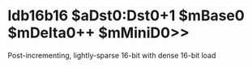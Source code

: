 # ldb16b16 $aDst0:Dst0+1 $mBase0 $mDelta0++ $mMiniD0&gt;&gt;

Post-incrementing, lightly-sparse 16-bit with dense 16-bit load
